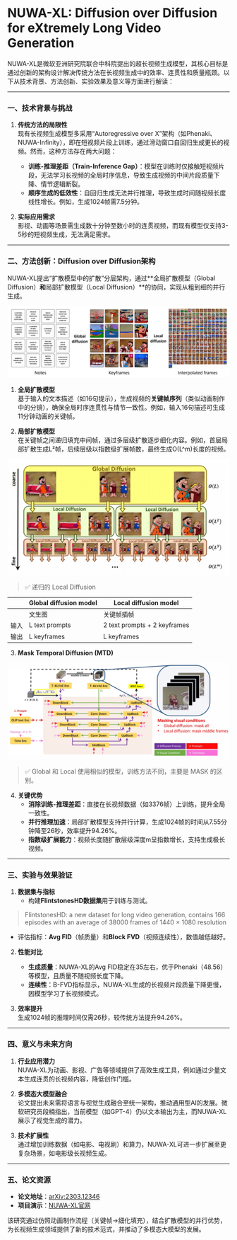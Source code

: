 # NUWA-XL: Diffusion over Diffusion for eXtremely Long Video Generation

NUWA-XL是微软亚洲研究院联合中科院提出的超长视频生成模型，其核心目标是通过创新的架构设计解决传统方法在长视频生成中的效率、连贯性和质量瓶颈。以下从技术背景、方法创新、实验效果及意义等方面进行解读：

---

### 一、技术背景与挑战
1. **传统方法的局限性**  
   现有长视频生成模型多采用“Autoregressive over X”架构（如Phenaki、NUWA-Infinity），即在短视频片段上训练，通过滑动窗口自回归生成更长的视频。然而，这种方法存在两大问题：  
   - **训练-推理差距（Train-Inference Gap）**：模型在训练时仅接触短视频片段，无法学习长视频的全局时序信息，导致生成视频的中间片段质量下降、情节逻辑断裂。  
   - **顺序生成的低效性**：自回归生成无法并行推理，导致生成时间随视频长度线性增长。例如，生成1024帧需7.5分钟。  

2. **实际应用需求**  
   影视、动画等场景需生成数十分钟至数小时的连贯视频，而现有模型仅支持3-5秒的短视频生成，无法满足需求。

---

### 二、方法创新：Diffusion over Diffusion架构
NUWA-XL提出“扩散模型中的扩散”分层架构，通过**全局扩散模型（Global Diffusion）**和**局部扩散模型（Local Diffusion）**的协同，实现从粗到细的并行生成。

![](./assets/08-129.png)    

1. **全局扩散模型**  
   基于输入的文本描述（如16句提示），生成视频的**关键帧序列**（类似动画制作中的分镜），确保全局时序连贯性与情节一致性。例如，输入16句描述可生成11分钟动画的关键帧。

2. **局部扩散模型**  
   在关键帧之间递归填充中间帧，通过多层级扩散逐步细化内容。例如，首层局部扩散生成L²帧，后续层级以指数级扩展帧数，最终生成O(L^m)长度的视频。

![](./assets/08-130.png) 

> &#x2705; 递归的 Local Diffusion   

||Global diffusion model|Local diffusion model|
|---|---|---|
||文生图|关键帧插帧|
|输入|L text prompts|2 text prompts + 2 keyframes|
|输出|L keyframes|L keyframes|

3. **Mask Temporal Diffusion (MTD)**  

![](./assets/08-131.png)  

> &#x2705; Global 和 Local 使用相似的模型，训练方法不同，主要是 MASK 的区别。   

4. **关键优势**  
   - **消除训练-推理差距**：直接在长视频数据（如3376帧）上训练，提升全局一致性。  
   - **并行推理加速**：局部扩散模型支持并行计算，生成1024帧的时间从7.55分钟降至26秒，效率提升94.26%。  
   - **指数级扩展能力**：视频长度随扩散层级深度m呈指数增长，支持生成极长视频。   

---

### 三、实验与效果验证
1. **数据集与指标**  
   - 构建**FlintstonesHD数据集**用于训练与测试。  

> FlintstonesHD: a new dataset for long video generation, contains 166 episodes with an average of 38000 frames of 1440 × 1080 resolution

   - 评估指标：**Avg FID**（帧质量）和**Block FVD**（视频连续性），数值越低越好。


2. **性能对比**  
   - **生成质量**：NUWA-XL的Avg FID稳定在35左右，优于Phenaki（48.56）等模型，且质量不随视频长度下降。  
   - **连续性**：B-FVD指标显示，NUWA-XL生成的长视频片段质量下降更慢，因模型学习了长视频模式。

3. **效率提升**  
   生成1024帧的推理时间仅需26秒，较传统方法提升94.26%。

---

### 四、意义与未来方向
1. **行业应用潜力**  
   NUWA-XL为动画、影视、广告等领域提供了高效生成工具，例如通过少量文本生成连贯的长视频内容，降低创作门槛。

2. **多模态大模型融合**  
   论文提出未来需将语言与视觉生成融合至统一架构，推动通用型AI的发展。微软研究员段楠指出，当前模型（如GPT-4）仍以文本输出为主，而NUWA-XL展示了视觉生成的潜力。

3. **技术扩展性**  
   通过增加训练数据（如电影、电视剧）和算力，NUWA-XL可进一步扩展至更复杂场景，如电影级长视频生成。

---

### 五、论文资源
- **论文地址**：[arXiv:2303.12346](https://arxiv.org/abs/2303.12346)  
- **项目演示**：[NUWA-XL官网](https://msra-nuwa-dev.azurewebsites.net/#/)

该研究通过仿照动画制作流程（关键帧→细化填充），结合扩散模型的并行优势，为长视频生成领域提供了新的技术范式，并推动了多模态大模型的发展。